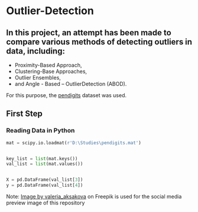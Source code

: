 # Outlier-Detection
## In this project, an attempt has been made to compare various methods of detecting outliers in data, including:
* Proximity-Based Approach, 
* Clustering-Base Approaches, 
* Outlier Ensembles,
* and Angle - Based – OutlierDetection (ABOD).

For this purpose, the [pendigits](pendigits.mat) dataset was used.

## First Step
### Reading Data in Python

```python
mat = scipy.io.loadmat(r'D:\Studies\pendigits.mat')


key_list = list(mat.keys())
val_list = list(mat.values())


X = pd.DataFrame(val_list[3])
y = pd.DataFrame(val_list[4])
```

Note: <a href="https://www.freepik.com/free-photo/golden-egg-with-white-eggs_8020876.htm#query=different&from_query=outlier&position=8&from_view=search&track=sph">Image by valeria_aksakova</a> on Freepik is used for the social media preview image of this repository 
